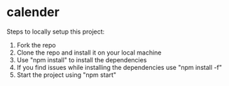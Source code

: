 # calender

Steps to locally setup this project:

  1) Fork the repo
  2) Clone the repo and install it on your local machine
  3) Use "npm install" to install the dependencies
  4) If you find issues while installing the dependencies use "npm install -f"
  5) Start the project using "npm start"
